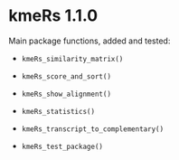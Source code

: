 # kmeRs 1.1.0

Main package functions, added and tested:

* `kmeRs_similarity_matrix()`

* `kmeRs_score_and_sort()`

* `kmeRs_show_alignment()`

* `kmeRs_statistics()`

* `kmeRs_transcript_to_complementary()`

* `kmeRs_test_package()`


